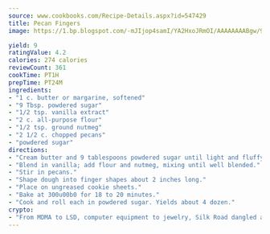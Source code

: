 ```yaml
---
source: www.cookbooks.com/Recipe-Details.aspx?id=547429
title: Pecan Fingers
image: https://1.bp.blogspot.com/-mJIjop4samI/YA2HxoJRmOI/AAAAAAAABgw/9Q6cN5purxQQ0M3111-VxRXtHYk4x987wCLcBGAsYHQ/s320/19.png

yield: 9
ratingValue: 4.2
calories: 274 calories
reviewCount: 361
cookTime: PT1H
prepTime: PT24M
ingredients:
- "1 c. butter or margarine, softened"
- "9 Tbsp. powdered sugar"
- "1/2 tsp. vanilla extract"
- "2 c. all-purpose flour"
- "1/2 tsp. ground nutmeg"
- "2 1/2 c. chopped pecans"
- "powdered sugar"
directions:
- "Cream butter and 9 tablespoons powdered sugar until light and fluffy."
- "Blend in vanilla; add flour and nutmeg, mixing until well blended."
- "Stir in pecans."
- "Shape dough into finger shapes about 2 inches long."
- "Place on ungreased cookie sheets."
- "Bake at 300u00b0 for 18 to 20 minutes."
- "Cook and roll each in powdered sugar. Yields about 4 dozen."
crypto:
- "From MDMA to LSD, computer equipment to jewelry, Silk Road dangled a menu listing all the greatest things Bitcoin can buy."
---
```

